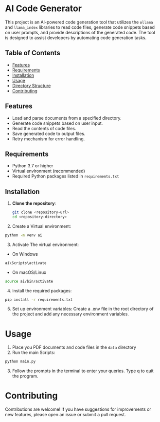 # AI Code Generator

This project is an AI-powered code generation tool that utilizes the `ollama` and `llama_index` libraries to read code files, generate code snippets based on user prompts, and provide descriptions of the generated code. The tool is designed to assist developers by automating code generation tasks.

## Table of Contents

- [Features](#features)
- [Requirements](#requirements)
- [Installation](#installation)
- [Usage](#usage)
- [Directory Structure](#directory-structure)
- [Contributing](#contributing)


## Features

- Load and parse documents from a specified directory.
- Generate code snippets based on user input.
- Read the contents of code files.
- Save generated code to output files.
- Retry mechanism for error handling.

## Requirements

- Python 3.7 or higher
- Virtual environment (recommended)
- Required Python packages listed in `requirements.txt`

## Installation

1. **Clone the repository**:
   ```bash
   git clone <repository-url>
   cd <repository-directory>


2. Create a Virtual environment: 
```bash
python -m venv ai
```

3. Activate The virtual environment:
- On Windows
```bash
ai\Scripts\activate
```

- On macOS/Linux
```bash
source ai/bin/activate
```

4. Install the required packages:
```bash
pip install -r requirements.txt
```

5. Set up environment variables: Create a .env file in the root directory of the project and add any necessary environment variables.

# Usage

1. Place you PDF documents and code files in the `data` directory
2. Run the main Scripts:
```bash
python main.py
```

3. Follow the prompts in the terminal to enter your queries. Type q to quit the program.




# Contributing

Contributions are welcome! If you have suggestions for improvements or new features, please open an issue or submit a pull request.
